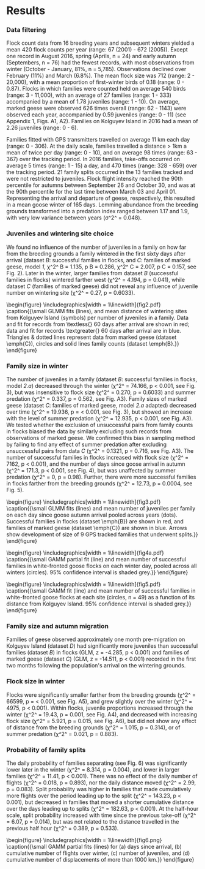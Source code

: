 
# Results

### Data filtering

Flock count data from 16 breeding years and subsequent winters yielded a mean 420 flock counts per year (range: 67 (2001) - 672 (2005)). Except one record in August 2016, spring (Aprils, n = 24) and early autumn (Septembers, n = 76) had the fewest records, with most observations from winter (October - January, 81%, n = 5,785). Observations declined over February (11%) and March (6.8%). The mean flock size was 712 (range: 2 - 20,000), with a mean proportion of first-winter birds of 0.18 (range: 0 - 0.87). Flocks in which families were counted held on average 540 birds (range: 3 - 11,000), with an average of 27 families (range: 1 - 333) accompanied by a mean of 1.78 juveniles (range: 1 - 10). On average, marked geese were observed 626 times overall (range: 62 - 1143) were observed each year, accompanied by 0.59 juveniles (range: 0 - 11) (see Appendix 1, Figs. A1, A2).
Families on Kolguyev Island in 2016 had a mean of 2.26 juveniles (range: 0 - 6).

Families fitted with GPS transmitters travelled on average 11 km each day (range: 0 - 306). At the daily scale, families travelled a distance > 1km a mean of twice per day (range: 0 - 10), and on average 98 times (range: 63 - 367) over the tracking period.
In 2016 families, take-offs occurred on average 5 times (range: 1 - 15) a day, and 470 times (range: 328 - 659) over the tracking period. 21 family splits occurred in the 13 families tracked and were not restricted to juveniles.
Flock flight intensity reached the 90th percentile for autumns between September 26 and October 30, and  was at the 90th percentile for the last time between March 03 and April 01. Representing the arrival and departure of geese, respectively, this resulted in a mean goose winter of 165 days.
Lemming abundance from the breeding grounds transformed into a predation index ranged between 1.17 and 1.9, with very low variance between years (σ^2^ = 0.048).

### Juveniles and wintering site choice

We found no influence of the number of juveniles in a family on how far from the breeding grounds a family wintered in the first sixty days after arrival (dataset *B*: successful families in flocks, and *C*: families of marked geese, model *1*, χ^2^ B = 1.135, p B = 0.286, χ^2^ C = 2.007, p C = 0.157, see Fig. 2). Later in the winter, larger families from dataset *B* (successful families in flocks) wintered farther west (χ^2^ = 4.194, p = 0.041), while dataset *C* (families of marked geese) did not reveal any influence of juvenile number on wintering site (χ^2^ = 0.27, p = 0.6033).

\begin{figure}
\includegraphics[width = 1\linewidth]{fig2.pdf}
\caption{{\small GLMM fits (lines), and mean distance of wintering sites from Kolguyev Island (symbols) per number of juveniles in a family. Data and fit for
records from \textless{} 60 days after arrival are shown in red; data and fit for records \textgreater{} 60 days after arrival are in blue.
Triangles \& dotted lines represent data from marked geese (dataset \emph{C}), circles and solid lines family counts (dataset \emph{B}.}}
\end{figure}

### Family size in winter

The number of juveniles in a family (dataset *B*: successful families in flocks, model *2.a*) decreased through the winter (χ^2^ = 74.166, p < 0.001, see Fig. 3), but was insensitive to flock size (χ^2^ = 0.270, p = 0.6033) and summer predation (χ^2^ = 0.337, p = 0.562, see Fig. A3).
Family sizes of marked geese (dataset *C*: families of marked geese, model *2.a* adapted) decreased over time (χ^2^ = 19.936, p = < 0.001, see Fig. 3), but showed an increase with the level of summer predation (χ^2^ = 12.935, p < 0.001, see Fig. A3).
We tested whether the exclusion of unsuccessful pairs from family counts in flocks biased the data by similarly excluding such records from observations of marked geese. We confirmed this bias in sampling method by failing to find any effect of summer predation after excluding unsuccessful pairs from data *C* (χ^2^ = 0.1321, p = 0.716, see Fig. A3).
The number of successful families in flocks increased with flock size (χ^2^ = 7162, p < 0.001), and the number of days since goose arrival in autumn (χ^2^ = 171.3, p < 0.001, see Fig. 4), but was unaffected by summer predation (χ^2^ = 0, p = 0.98). Further, there were more successful families in flocks farther from the breeding grounds (χ^2^ = 12.73, p = 0.0004, see Fig. 5).

\begin{figure}
\includegraphics[width = 1\linewidth]{fig3.pdf}
\caption{{\small GLMM fits (lines) and mean number of juveniles per family on each day since goose autumn arrival pooled across years (dots). Successful families in flocks (dataset \emph{B}) are shown in red, and families of marked geese (dataset \emph{C}) are shown in blue. Arrows show development of size of 9 GPS tracked families that underwent splits.}}
\end{figure}

\begin{figure}
\includegraphics[width = 1\linewidth]{fig4a.pdf}
\caption{{\small GAMM partial fit (line) and mean number of successful families in
white-fronted goose flocks on each winter day, pooled across all winters
(circles). 95\% confidence interval is shaded grey.}}
\end{figure}

\begin{figure}
\includegraphics[width = 1\linewidth]{fig5.pdf}
\caption{{\small GAMM fit (line) and mean number of successful families in
white-fronted goose flocks at each site (circles, n = 49) as a function
of its distance from Kolguyev Island. 95\% confidence interval is
shaded grey.}}
\end{figure}

### Family size and autumn migration

Families of geese observed approximately one month pre-migration on Kolguyev Island (dataset *D*) had significantly more juveniles than successful families (dataset *B*) in flocks (GLM, z = -4.285, p < 0.001) and families of marked geese (dataset *C*) (GLM, z = -14.511, p < 0.001) recorded in the first two months following the population's arrival on the wintering grounds.

### Flock size in winter

Flocks were significantly smaller farther from the breeding grounds (χ^2^ = 66599, p = < 0.001, see Fig. A5), and grew slightly over the winter (χ^2^ = 4975, p < 0.001).
Within flocks, juvenile proportions increased through the winter (χ^2^ = 19.43, p = 0.001, see Fig. A4), and decreased with increasing flock size (χ^2^ = 5.921, p = 0.015, see Fig. A6), but did not show any effect of distance from the breeding grounds (χ^2^ = 1.015, p = 0.314), or of summer predation (χ^2^ = 0.021, p = 0.883).

### Probability of family splits

The daily probability of families separating (see Fig. 6) was significantly lower later in the winter (χ^2^ = 8.314, p = 0.004), and lower in larger families (χ^2^ = 11.41, p < 0.001). There was no effect of the daily number of flights (χ^2^ = 0.018, p = 0.893), nor the daily distance moved (χ^2^ = 2.99, p = 0.083). Split probability was higher in families that made cumulatively more flights over the period leading up to the split (χ^2^ = 143.23, p < 0.001), but decreased in families that moved a shorter cumulative distance over the days leading up to splits (χ^2^ = 182.63, p < 0.001). At the half-hour scale, split probability increased with time since the previous take-off (χ^2^ = 6.07, p = 0.014), but was not related to the distance travelled in the previous half hour (χ^2^ = 0.389, p = 0.533).

\begin{figure}
\includegraphics[width = 1\linewidth]{fig6.png}
\caption{{\small GAMM partial fits (lines) for (a) days since arrival, (b) cumulative number of flights over winter, (c) number of juveniles, and (d) cumulative number of displacements of more than 1000 km.}}
\end{figure}
